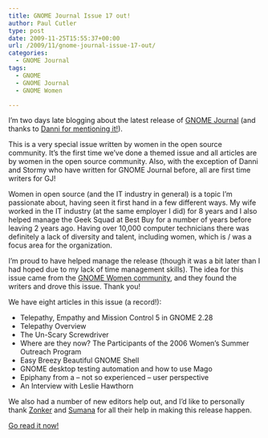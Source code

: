 ```yaml
---
title: GNOME Journal Issue 17 out!
author: Paul Cutler
type: post
date: 2009-11-25T15:55:37+00:00
url: /2009/11/gnome-journal-issue-17-out/
categories:
  - GNOME Journal
tags:
  - GNOME
  - GNOME Journal
  - GNOME Women

---
```

I&#8217;m two days late blogging about the latest release of [GNOME Journal][1] (and thanks to [Danni for mentioning it!][2]).

This is a very special issue written by women in the open source community. It&#8217;s the first time we&#8217;ve done a themed issue and all articles are by women in the open source community. Also, with the exception of Danni and Stormy who have written for GNOME Journal before, all are first time writers for GJ!

Women in open source (and the IT industry in general) is a topic I&#8217;m passionate about, having seen it first hand in a few different ways. My wife worked in the IT industry (at the same employer I did) for 8 years and I also helped manage the Geek Squad at Best Buy for a number of years before leaving 2 years ago. Having over 10,000 computer technicians there was definitely a lack of diversity and talent, including women, which is / was a focus area for the organization.

I&#8217;m proud to have helped manage the release (though it was a bit later than I had hoped due to my lack of time management skills). The idea for this issue came from the [GNOME Women community][3], and they found the writers and drove this issue. Thank you!

We have eight articles in this issue (a record!):

  * Telepathy, Empathy and Mission Control 5 in GNOME 2.28
  * Telepathy Overview
  * The Un-Scary Screwdriver
  * Where are they now? The Participants of the 2006 Women&#8217;s Summer Outreach Program
  * Easy Breezy Beautiful GNOME Shell
  * GNOME desktop testing automation and how to use Mago
  * Epiphany from a &#8211; not so experienced &#8211; user perspective
  * An Interview with Leslie Hawthorn

We also had a number of new editors help out, and I&#8217;d like to personally thank [Zonker][4] and [Sumana][5] for all their help in making this release happen.

[Go read it now!][1]

 [1]: http://www.gnomejournal.org
 [2]: http://dannipenguin.livejournal.com/287700.html
 [3]: http://live.gnome.org/GnomeWomen
 [4]: http://www.dissociatedpress.net/
 [5]: http://www.harihareswara.net/ces.shtml